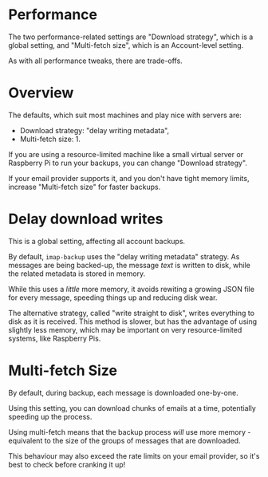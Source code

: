 # Performance

The two performance-related settings are "Download strategy", which is a global setting, and "Multi-fetch size", which is an Account-level setting.

As with all performance tweaks, there are trade-offs.

# Overview

The defaults, which suit most machines and play nice with servers are:

* Download strategy: "delay writing metadata",
* Multi-fetch size: 1.

If you are using a resource-limited machine like 
a small virtual server or Raspberry Pi
to run your backups, you can change "Download strategy".

If your email provider supports it,
and you don't have tight memory limits,
increase "Multi-fetch size" for faster backups.

# Delay download writes

This is a global setting, affecting all account backups.

By default, `imap-backup` uses the "delay writing metadata" strategy.
As messages are being backed-up, the message *text*
is written to disk, while the related metadata is stored in memory.

While this uses a *little* more memory, it avoids rewiting a growing JSON
file for every message, speeding things up and reducing disk wear.

The alternative strategy, called "write straight to disk",
writes everything to disk as it is received.
This method is slower, but has the advantage
of using slightly less memory, which may be important on very
resource-limited systems, like Raspberry Pis.

# Multi-fetch Size

By default, during backup, each message is downloaded one-by-one.

Using this setting, you can download chunks of emails at a time,
potentially speeding up the process.

Using multi-fetch means that the backup process *will* use
more memory - equivalent to the size of the groups of messages
that are downloaded.

This behaviour may also exceed the rate limits on your email provider,
so it's best to check before cranking it up!
